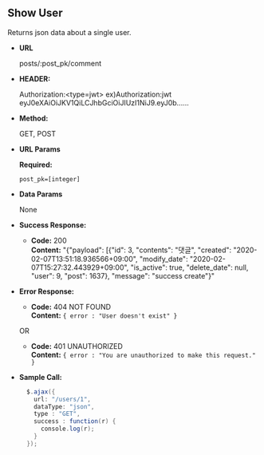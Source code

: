 **Show User**
----
  Returns json data about a single user.

* **URL**

  posts/:post_pk/comment

* **HEADER:**
  
  Authorization:<type=jwt> <credentials>
  ex)Authorization:jwt eyJ0eXAiOiJKV1QiLCJhbGciOiJIUzI1NiJ9.eyJ0b......



* **Method:**

  GET, POST
  
*  **URL Params**

   **Required:**
 
   `post_pk=[integer]`

* **Data Params**

  None

* **Success Response:**

  * **Code:** 200 <br />
    **Content:** "{\"payload\": [{\"id\": 3, \"contents\": \"댓글\", \"created\": \"2020-02-07T13:51:18.936566+09:00\", \"modify_date\": \"2020-02-07T15:27:32.443929+09:00\", \"is_active\": true, \"delete_date\": null, \"user\": 9, \"post\": 1637}, \"message\": \"success create\"}"
 
* **Error Response:**

  * **Code:** 404 NOT FOUND <br />
    **Content:** `{ error : "User doesn't exist" }`

  OR

  * **Code:** 401 UNAUTHORIZED <br />
    **Content:** `{ error : "You are unauthorized to make this request." }`

* **Sample Call:**

  ```java
    $.ajax({
      url: "/users/1",
      dataType: "json",
      type : "GET",
      success : function(r) {
        console.log(r);
      }
    });
  ```

